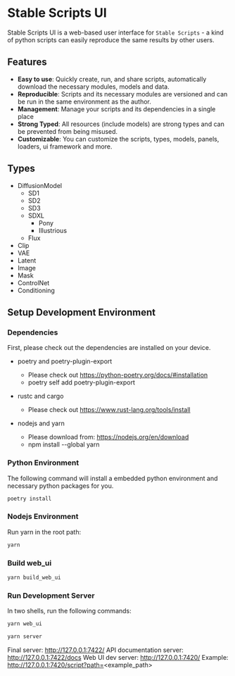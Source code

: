 Stable Scripts UI
====================

Stable Scripts UI is a web-based user interface for `Stable Scripts` - a kind of python scripts can easily reproduce the same results by other users.

## Features

- **Easy to use**: Quickly create, run, and share scripts, automatically download the necessary modules, models and data.
- **Reproducible**: Scripts and its necessary modules are versioned and can be run in the same environment as the author.
- **Management**: Manage your scripts and its dependencies in a single place
- **Strong Typed**: All resources (include models) are strong types and can be prevented from being misused.
- **Customizable**: You can customize the scripts, types, models, panels, loaders, ui framework and more.


## Types

- DiffusionModel
  - SD1
  - SD2
  - SD3
  - SDXL
    - Pony
    - Illustrious
  - Flux
- Clip
- VAE
- Latent
- Image
- Mask
- ControlNet
- Conditioning




## Setup Development Environment

### Dependencies

First, please check out the dependencies are installed on your device.

- poetry and poetry-plugin-export 
  - Please check out https://python-poetry.org/docs/#installation
  - poetry self add poetry-plugin-export

- rustc and cargo
  - Please check out https://www.rust-lang.org/tools/install

- nodejs and yarn
  - Please download from: https://nodejs.org/en/download
  - npm install --global yarn

### Python Environment

The following command will install a embedded python environment and necessary python packages for you.

```bash
poetry install
```

### Nodejs Environment

Run yarn in the root path:

```bash
yarn
```

### Build web_ui

```bash
yarn build_web_ui
```

### Run Development Server

In two shells, run the following commands:

```bash
yarn web_ui
```

```bash
yarn server
```

Final server: http://127.0.0.1:7422/
API documentation server: http://127.0.0.1:7422/docs
Web UI dev server: http://127.0.0.1:7420/
Example: http://127.0.0.1:7420/script?path=<example_path>